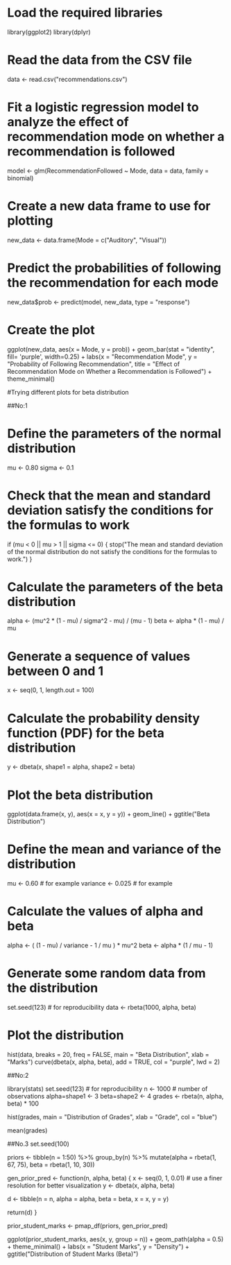 # Load the required libraries
library(ggplot2)
library(dplyr)

# Read the data from the CSV file
data <- read.csv("recommendations.csv")

# Fit a logistic regression model to analyze the effect of recommendation mode on whether a recommendation is followed
model <- glm(RecommendationFollowed ~ Mode, data = data, family = binomial)

# Create a new data frame to use for plotting
new_data <- data.frame(Mode = c("Auditory", "Visual"))

# Predict the probabilities of following the recommendation for each mode
new_data$prob <- predict(model, new_data, type = "response")

# Create the plot
ggplot(new_data, aes(x = Mode, y = prob)) +
  geom_bar(stat = "identity", fill= 'purple', width=0.25) +
  labs(x = "Recommendation Mode", y = "Probability of Following Recommendation", title = "Effect of Recommendation Mode on Whether a Recommendation is Followed") +
  theme_minimal()
  
  
  
  
#Trying different plots for beta distribution

##No:1

# Define the parameters of the normal distribution
mu <- 0.80
sigma <- 0.1

# Check that the mean and standard deviation satisfy the conditions for the formulas to work
if (mu < 0 || mu > 1 || sigma <= 0) {
  stop("The mean and standard deviation of the normal distribution do not satisfy the conditions for the formulas to work.")
}

# Calculate the parameters of the beta distribution
alpha <- (mu^2 * (1 - mu) / sigma^2 - mu) / (mu - 1)
beta <- alpha * (1 - mu) / mu

# Generate a sequence of values between 0 and 1
x <- seq(0, 1, length.out = 100)

# Calculate the probability density function (PDF) for the beta distribution
y <- dbeta(x, shape1 = alpha, shape2 = beta)

# Plot the beta distribution
ggplot(data.frame(x, y), aes(x = x, y = y)) +
  geom_line() +
  ggtitle("Beta Distribution")

# Define the mean and variance of the distribution
mu <- 0.60 # for example
variance <- 0.025 # for example

# Calculate the values of alpha and beta
alpha <- ( (1 - mu) / variance - 1 / mu ) * mu^2
beta <- alpha * (1 / mu - 1)

# Generate some random data from the distribution
set.seed(123) # for reproducibility
data <- rbeta(1000, alpha, beta)

# Plot the distribution
hist(data, breaks = 20, freq = FALSE, main = "Beta Distribution", xlab = "Marks")
curve(dbeta(x, alpha, beta), add = TRUE, col = "purple", lwd = 2)


##No:2

library(stats)
set.seed(123) # for reproducibility
n <- 1000 # number of observations
alpha=shape1 <- 3
beta=shape2 <- 4
grades <- rbeta(n, alpha, beta) * 100

hist(grades, main = "Distribution of Grades", xlab = "Grade", col = "blue")

mean(grades)


##No.3
set.seed(100)

priors <- tibble(n = 1:50) %>%
  group_by(n) %>%
  mutate(alpha = rbeta(1, 67, 75), beta = rbeta(1, 10, 30))

gen_prior_pred <- function(n, alpha, beta) {
  x <- seq(0, 1, 0.01) # use a finer resolution for better visualization
  y <- dbeta(x, alpha, beta)
  
  d <- tibble(n = n, alpha = alpha, beta = beta,
              x = x,
              y = y)
  
  return(d)
}

prior_student_marks <- pmap_df(priors, gen_prior_pred)

ggplot(prior_student_marks, aes(x, y, group = n)) + 
  geom_path(alpha = 0.5) +
  theme_minimal() +
  labs(x = "Student Marks", y = "Density") +
  ggtitle("Distribution of Student Marks (Beta)")
  
  
  
  